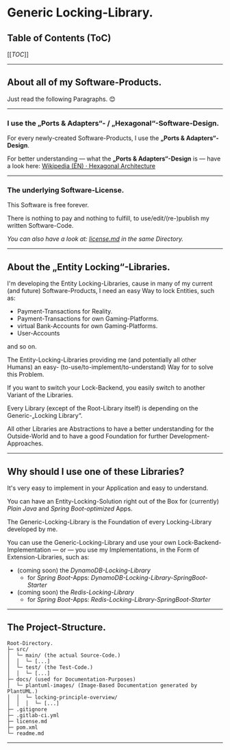# Generic Locking-Library.

## Table of Contents (ToC)

[[_TOC_]]

---

## About all of my Software-Products.
Just read the following Paragraphs. 😊

---

### I use the „Ports & Adapters“- / „Hexagonal“-Software-Design.
For every newly-created Software-Products, I use the **„Ports & Adapters“-Design**.

For better understanding — what the **„Ports & Adapters“-Design** is — have a look here: [Wikipedia (EN) · Hexagonal Architecture](https://en.wikipedia.org/wiki/Hexagonal_architecture_(software))

---

### The underlying Software-License.
This Software is free forever.

There is nothing to pay and nothing to fulfill, to use/edit/(re-)publish my written Software-Code.

*You can also have a look at: [license.md](license.md) in the same Directory.*

---

## About the „Entity Locking“-Libraries.
I'm developing the Entity Locking-Libraries, cause in many of my current (and future) Software-Products, I need an 
easy Way to lock Entities, such as:
* Payment-Transactions for Reality.
* Payment-Transactions for own Gaming-Platforms.
* virtual Bank-Accounts for own Gaming-Platforms.
* User-Accounts

and so on.

The Entity-Locking-Libraries providing me (and potentially all other Humans) an easy-
(to-use/to-implement/to-understand) Way for to solve this Problem.

If you want to switch your Lock-Backend, you easily switch to another Variant of the Libraries.

Every Library (except of the Root-Library itself) is depending on the Generic-„Locking Library“.

All other Libraries are Abstractions to have a better understanding for the Outside-World and to have a good 
Foundation for further Development-Approaches.

---

## Why should I use one of these Libraries?
It's very easy to implement in your Application and easy to understand.

You can have an Entity-Locking-Solution right out of the Box for (currently) _Plain Java_ and _Spring Boot-optimized_ 
Apps.

The Generic-Locking-Library is the Foundation of every Locking-Library developed by me.

You can use the Generic-Locking-Library and use your own Lock-Backend-Implementation — or — you use my 
Implementations, in the Form of Extension-Libraries, such as:
* (coming soon) the *DynamoDB-Locking-Library*
  * for _Spring Boot_-Apps: *DynamoDB-Locking-Library-SpringBoot-Starter*
* (coming soon) the *Redis-Locking-Library*
    * for _Spring Boot_-Apps: *Redis-Locking-Library-SpringBoot-Starter*

---

## The Project-Structure.

```
Root-Directory.
├─ src/
│  └─ main/ (the actual Source-Code.)
│  │  └─ [...]
│  └─ test/ (the Test-Code.)
│  │  └─ [...]
├─ docs/ (used for Documentation-Purposes)
│  └─ plantuml-images/ (Image-Based Documentation generated by PlantUML.)
│  │  └─ locking-principle-overview/
│  │  │  └─ [...]
├─ .gitignore
├─ .gitlab-ci.yml
├─ license.md
├─ pom.xml
└─ readme.md
```

---